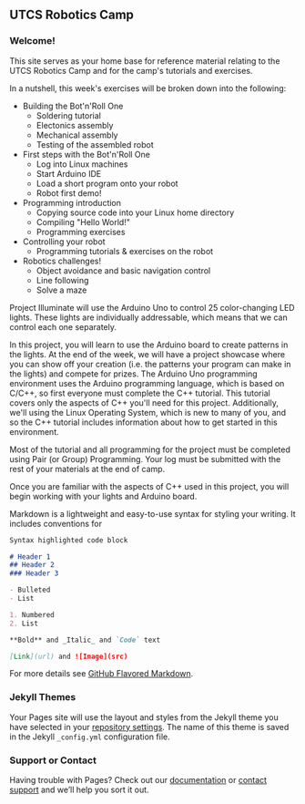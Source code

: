 ## UTCS Robotics Camp

### Welcome!
This site serves as your home base for reference material relating to the UTCS Robotics Camp and for the camp's tutorials and exercises.

In a nutshell, this week's exercises will be broken down into the following:
- Building the Bot'n'Roll One
  - Soldering tutorial
  - Electonics assembly
  - Mechanical assembly
  - Testing of the assembled robot
- First steps with the Bot'n'Roll One
  - Log into Linux machines
  - Start Arduino IDE
  - Load a short program onto your robot
  - Robot first demo!
- Programming introduction
  - Copying source code into your Linux home directory
  - Compiling "Hello World!"
  - Programming exercises
- Controlling your robot
  - Programming tutorials & exercises on the robot
- Robotics challenges!
  - Object avoidance and basic navigation control
  - Line following
  - Solve a maze

Project Illuminate will use the Arduino Uno to control 25 color-changing LED lights. These lights are individually addressable, which means that we can control each one separately.

In this project, you will learn to use the Arduino board to create patterns in the lights. At the end of the week, we will have a project showcase where you can show off your creation (i.e. the patterns your program can make in the lights) and compete for prizes.
The Arduino Uno programming environment uses the Arduino programming language, which is based on C/C++, so first everyone must complete the C++ tutorial. This tutorial covers only the aspects of C++ you'll need for this project. Additionally, we'll using the Linux Operating System, which is new to many of you, and so the C++ tutorial includes information about how to get started in this environment.

Most of the tutorial and all programming for the project must be completed using Pair (or Group) Programming. Your log must be submitted with the rest of your materials at the end of camp.

Once you are familiar with the aspects of C++ used in this project, you will begin working with your lights and Arduino board.



Markdown is a lightweight and easy-to-use syntax for styling your writing. It includes conventions for

```markdown
Syntax highlighted code block

# Header 1
## Header 2
### Header 3

- Bulleted
- List

1. Numbered
2. List

**Bold** and _Italic_ and `Code` text

[Link](url) and ![Image](src)
```

For more details see [GitHub Flavored Markdown](https://guides.github.com/features/mastering-markdown/).

### Jekyll Themes

Your Pages site will use the layout and styles from the Jekyll theme you have selected in your [repository settings](https://github.com/UTCS-Robotics-Camp/tutorials-and-exercises/settings). The name of this theme is saved in the Jekyll `_config.yml` configuration file.

### Support or Contact

Having trouble with Pages? Check out our [documentation](https://help.github.com/categories/github-pages-basics/) or [contact support](https://github.com/contact) and we’ll help you sort it out.
